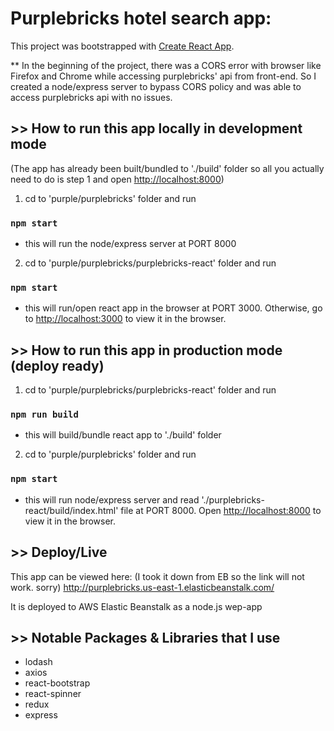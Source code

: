 # Purplebricks hotel search app:

This project was bootstrapped with [Create React App](https://github.com/facebook/create-react-app).


** In the beginning of the project, there was a CORS error with browser like Firefox and Chrome while accessing purplebricks' api from front-end. So I created a node/express server to bypass CORS policy and was able to access purplebricks api with no issues.


## >> How to run this app locally in development mode

(The app has already been built/bundled to './build' folder so all you actually need to do is step 1 and open [http://localhost:8000](http://localhost:8000))

1. cd to 'purple/purplebricks' folder and run

### `npm start`

- this will run the node/express server at PORT 8000

2. cd to 'purple/purplebricks/purplebricks-react' folder and run

### `npm start`

- this will run/open react app in the browser at PORT 3000.
Otherwise, go to [http://localhost:3000](http://localhost:3000) to view it in the browser.

## >> How to run this app in production mode (deploy ready)

1. cd to 'purple/purplebricks/purplebricks-react' folder and run

### `npm run build`

- this will build/bundle react app to './build' folder

2. cd to 'purple/purplebricks' folder and run

### `npm start`

- this will run node/express server and read './purplebricks-react/build/index.html' file at PORT 8000.
Open [http://localhost:8000](http://localhost:8000) to view it in the browser.


## >> Deploy/Live

This app can be viewed here: (I took it down from EB so the link will not work. sorry)
http://purplebricks.us-east-1.elasticbeanstalk.com/

It is deployed to AWS Elastic Beanstalk as a node.js wep-app


## >> Notable Packages & Libraries that I use

- lodash
- axios
- react-bootstrap
- react-spinner
- redux
- express